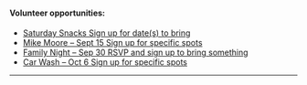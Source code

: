#### Volunteer opportunities: 

* [Saturday Snacks Sign up for date(s) to bring](https://www.SignUpGenius.com/go/9040D4FADAF2FAB9-saturday)
* [Mike Moore – Sept 15 Sign up for specific spots](https://www.SignUpGenius.com/go/9040D4FADAF2FAB9-mike1)
* [Family Night – Sep 30 RSVP and sign up to bring something](https://www.signupgenius.com/go/9040d4fadaf2fab9-cc18family)
* [Car Wash – Oct 6  Sign up for specific spots](https://www.signupgenius.com/go/9040d4fadaf2fab9-xccarwash)

---
